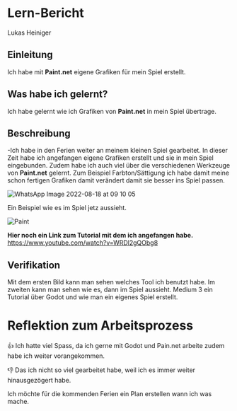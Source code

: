 # Lern-Bericht
Lukas Heiniger

## Einleitung

Ich habe mit **Paint.net** eigene Grafiken für mein Spiel erstellt.
## Was habe ich gelernt?

Ich habe gelernt wie ich Grafiken von **Paint.net** in mein Spiel übertrage.

## Beschreibung

-Ich habe in den Ferien weiter an meinem kleinen Spiel gearbeitet. In dieser Zeit habe ich angefangen eigene Grafiken erstellt und sie in mein Spiel eingebunden.
 Zudem habe ich auch viel über die verschiedenen Werkzeuge von **Paint.net** gelernt. Zum Beispiel Farbton/Sättigung ich habe damit meine schon fertigen Grafiken damit verändert damit sie besser ins Spiel passen.
 
 ![WhatsApp Image 2022-08-18 at 09 10 05](https://user-images.githubusercontent.com/111046378/185333137-84e3a4c4-f658-4598-9c25-a019c617cda2.jpeg)
 
 Ein Beispiel wie es im Spiel jetz aussieht.
 
 ![Paint](https://user-images.githubusercontent.com/111046378/185333621-3e4680e8-022a-4ec5-803b-2f43c723c741.png)

  **Hier noch ein Link zum Tutorial mit dem ich angefangen habe.** https://www.youtube.com/watch?v=WRDl2gQObg8

## Verifikation

Mit dem ersten Bild kann man sehen welches Tool ich benutzt habe. Im zweiten kann man sehen wie es, dann im Spiel aussieht. Medium 3 ein Tutorial über Godot und wie man ein eigenes Spiel erstellt.

# Reflektion zum Arbeitsprozess

👍 Ich hatte viel Spass, da ich gerne mit Godot und Pain.net arbeite zudem habe ich weiter vorangekommen.

👎 Das ich nicht so viel gearbeitet habe, weil ich es immer weiter hinausgezögert habe.

Ich möchte für die kommenden Ferien ein Plan erstellen wann ich was mache.
